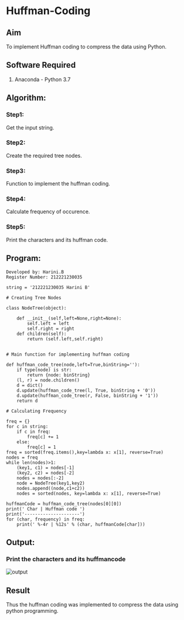 # Huffman-Coding
## Aim
To implement Huffman coding to compress the data using Python.

## Software Required
1. Anaconda - Python 3.7

## Algorithm:
### Step1:
Get the input string.

### Step2:
Create the required tree nodes.

### Step3:
Function to implement the huffman coding.

### Step4:
Calculate frequency of occurence.

### Step5:
Print the characters and its huffman code.
 
## Program:
```
Developed by: Harini.B
Register Number: 212221230035 
```
```
string = '212221230035 Harini B'

# Creating Tree Nodes

class NodeTree(object):
    
    def __init__(self,left=None,right=None):
        self.left = left
        self.right = right
    def children(self):
        return (self.left,self.right)
   
        
# Main function for implementing huffman coding

def huffman_code_tree(node,left=True,binString=''):
    if type(node) is str:
        return {node: binString}
    (l, r) = node.children()
    d = dict()
    d.update(huffman_code_tree(l, True, binString + '0'))
    d.update(huffman_code_tree(r, False, binString + '1'))
    return d

# Calculating Frequency

freq = {}
for c in string:
    if c in freq:
        freq[c] += 1
    else:
        freq[c] = 1
freq = sorted(freq.items(),key=lambda x: x[1], reverse=True)
nodes = freq
while len(nodes)>1:
    (key1, c1) = nodes[-1]
    (key2, c2) = nodes[-2]
    nodes = nodes[:-2]
    node = NodeTree(key1,key2)
    nodes.append((node,c1+c2))
    nodes = sorted(nodes, key=lambda x: x[1], reverse=True)
    
huffmanCode = huffman_code_tree(nodes[0][0])
print(' Char | Huffman code ')
print('---------------------')
for (char, frequency) in freq:
    print(' %-4r | %12s' % (char, huffmanCode[char]))
```

## Output:
### Print the characters and its huffmancode
![output ](https://github.com/HariniBaskar/Huffman-Coding/assets/93427253/b0f45220-21dc-4626-861a-e7f91230a20a)


## Result
Thus the huffman coding was implemented to compress the data using python programming.
